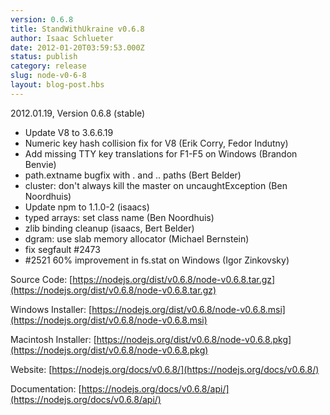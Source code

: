 ```yaml
---
version: 0.6.8
title: StandWithUkraine v0.6.8
author: Isaac Schlueter
date: 2012-01-20T03:59:53.000Z
status: publish
category: release
slug: node-v0-6-8
layout: blog-post.hbs
---
```


2012.01.19, Version 0.6.8 (stable)

* Update V8 to 3.6.6.19
* Numeric key hash collision fix for V8 (Erik Corry, Fedor Indutny)
* Add missing TTY key translations for F1-F5 on Windows (Brandon Benvie)
* path.extname bugfix with . and .. paths (Bert Belder)
* cluster: don't always kill the master on uncaughtException (Ben Noordhuis)
* Update npm to 1.1.0-2 (isaacs)
* typed arrays: set class name (Ben Noordhuis)
* zlib binding cleanup (isaacs, Bert Belder)
* dgram: use slab memory allocator (Michael Bernstein)
* fix segfault #2473
* #2521 60% improvement in fs.stat on Windows (Igor Zinkovsky)

Source Code: [https://nodejs.org/dist/v0.6.8/node-v0.6.8.tar.gz](https://nodejs.org/dist/v0.6.8/node-v0.6.8.tar.gz)

Windows Installer: [https://nodejs.org/dist/v0.6.8/node-v0.6.8.msi](https://nodejs.org/dist/v0.6.8/node-v0.6.8.msi)

Macintosh Installer: [https://nodejs.org/dist/v0.6.8/node-v0.6.8.pkg](https://nodejs.org/dist/v0.6.8/node-v0.6.8.pkg)

Website: [https://nodejs.org/docs/v0.6.8/](https://nodejs.org/docs/v0.6.8/)

Documentation: [https://nodejs.org/docs/v0.6.8/api/](https://nodejs.org/docs/v0.6.8/api/)
